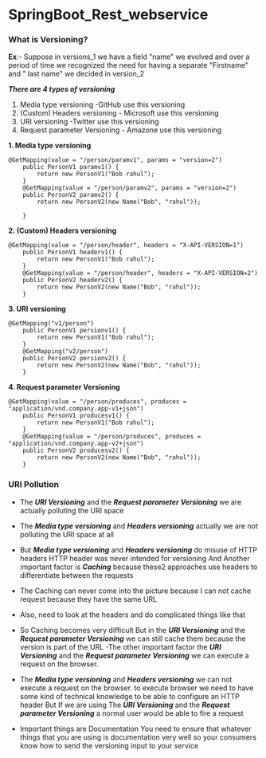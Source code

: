 # SpringBoot_Rest_webservice
### **What is Versioning?**
**Ex**:- Suppose in versions_1 we have a field "name" we evolved and over a period of time we recognized the need for having a separate "Firstname" and " last name" we decided in version_2 

_**There are 4 types of versioning**_

1. Media type versioning -GitHub use this versioning 
2. (Custom) Headers versioning - Microsoft use this versioning 
3. URI versioning -Twitter use this versioning 
4. Request parameter Versioning - Amazone use this versioning  

**1. Media type versioning**
```
@GetMapping(value = "/person/paramv1", params = "version=2")
	public PersonV1 paramv1() {
		return new PersonV1("Bob rahul");
	}
	@GetMapping(value = "/person/paramv2", params = "version=2")
	public PersonV2 paramv2() {
		return new PersonV2(new Name("Bob", "rahul"));

	}
```
**2. (Custom) Headers versioning**
```
@GetMapping(value = "/person/header", headers = "X-API-VERSION=1")
	public PersonV1 headerv1() {
		return new PersonV1("Bob rahul");
	}
	@GetMapping(value = "/person/header", headers = "X-API-VERSION=2")
	public PersonV2 headerv2() {
		return new PersonV2(new Name("Bob", "rahul"));
	}
```
**3. URI versioning**
```
@GetMapping("v1/person")
	public PersonV1 persionv1() {
		return new PersonV1("Bob rahul");
	}
	@GetMapping("v2/person")
	public PersonV2 persionv2() {
		return new PersonV2(new Name("Bob", "rahul"));
	}
```
**4. Request parameter Versioning**
```
@GetMapping(value = "/person/produces", produces = "application/vnd.company.app-v1+json")
	public PersonV1 producesv1() {
		return new PersonV1("Bob rahul");
	}
	@GetMapping(value = "/person/produces", produces = "application/vnd.company.app-v2+json")
	public PersonV2 producesv2() {
		return new PersonV2(new Name("Bob", "rahul"));
	}
```
### **URI Pollution**

- The _**URI Versioning**_ and the **_Request parameter Versioning_** we are actually polluting the URI space 

- The _**Media type versioning**_ and **_Headers versioning_** actually we are not polluting the URI space at all 

- But _**Media type versioning**_ and _**Headers versioning**_  do misuse of HTTP headers HTTP header was never intended for versioning And Another important factor is **_Caching_**  because these2 approaches use headers to differentiate between the requests 
- The Caching can never come into the picture  because I can not cache request because they have the same URL

- Also, need to look at the headers and do complicated things like that 
- So Caching becomes very difficult  But in  the _**URI Versioning**_ and the **_Request parameter Versioning_** we can still cache them because the version is part of the URL 
-The other important factor the _**URI Versioning**_ and the **_Request parameter Versioning_** we can execute a request on the browser. 

- The _**Media type versioning**_ and **_Headers versioning_** we can not execute a request on the browser. to execute browser we need to have some kind of technical knowledge to be able to configure an HTTP header But If we are using The _**URI Versioning**_ and the **_Request parameter Versioning_**  a normal user would be able to fire a request 

- Important things are Documentation You need to ensure that whatever things that you are using is documentation very well so your consumers know how to send the versioning input to your service 

